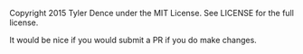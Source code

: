 Copyright 2015 Tyler Dence under the MIT License. See LICENSE for the full license.

It would be nice if you would submit a PR if you do make changes.

